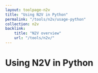 ```yaml
---
layout: toolpage-n2v
title: "Using N2V in Python"
permalink: "/tools/n2v/usage-python"
collection: n2v
backlink:
    title: "N2V overview"
    url: "/tools/n2v/"
---
```


# Using N2V in Python